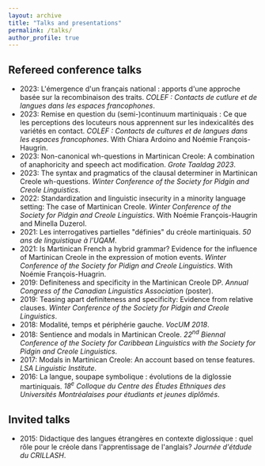 ```yaml
---
layout: archive
title: "Talks and presentations"
permalink: /talks/
author_profile: true
---
```


## Refereed conference talks
- 2023: L'émergence d'un français national : apports d'une approche basée sur la recombinaison des traits. *COLEF : Contacts de cutlure et de langues dans les espaces francophones*.
- 2023: Remise en question du (semi-)continuum martiniquais : Ce que les perceptions des locuteurs nous apprennent sur les indexicalités des variétés en contact. *COLEF : Contacts de cultures et de langues dans les espaces francophones*. With Chiara Ardoino and Noémie François-Haugrin. 
- 2023: Non-canonical wh-questions in Martinican Creole: A combination of anaphoricity and speech act modification. *Grote Taaldag 2023*.
- 2023: The syntax and pragmatics of the clausal determiner in Martinican Creole wh-questions. *Winter Conference of the Society for Pidgin and Creole Linguistics*.
- 2022: Standardization and linguistic insecurity in a minority language setting: The case of Martinican Creole. *Winter Conference of the Society for Pidgin and Creole Linguistics*. With Noémie François-Haugrin and Minella Duzerol.
- 2021: Les interrogatives partielles "définies" du créole martiniquais. *50 ans de linguistique à l’UQAM*.
- 2021: Is Martinican French a hybrid grammar? Evidence for the influence of Martinican Creole in the expression of motion events. *Winter Conference of the Society for Pidign and Creole Linguistics*. With Noémie François-Huagrin.
- 2019: Definiteness and specificity in the Martinican Creole DP. *Annual Congress of the Canadian Linguistics Association* (poster).
- 2019: Teasing apart definiteness and specificity: Evidence from relative clauses. *Winter Conference of the Society for Pidgin and Creole Linguistics*.
- 2018: Modalité, temps et périphérie gauche. *VocUM 2018*.
- 2018: Sentience and modals in Martinican Creole. *22<sup>nd</sup> Biennal Conference of the Society for Caribbean Linguistics with the Society for Pidgin and Creole Linguistics*.
- 2017: Modals in Martinican Creole: An account based on tense features. *LSA Linguistic Institute*.
- 2016: La langue, soupape symbolique : évolutions de la diglossie martiniquais. *18<sup>e</sup> Colloque du Centre des Études Ethniques des Universités Montréalaises pour étudiants et jeunes diplômés*.


## Invited talks
- 2015: Didactique des langues étrangères en contexte diglossique : quel rôle pour le créole dans l'apprentissage de l'anglais? *Journée d'étdude du CRILLASH*.
